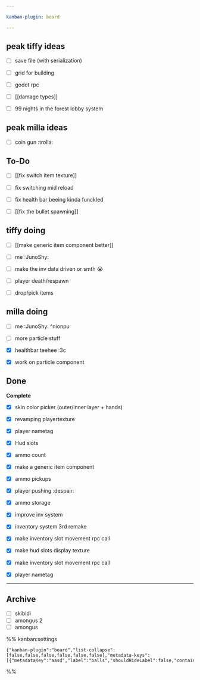 ```yaml
---

kanban-plugin: board

---
```


## peak tiffy ideas

- [ ] save file (with serialization)
- [ ] grid for building
- [ ] godot rpc
- [ ] [[damage types]]
- [ ] 99 nights in the forest lobby system


## peak milla ideas

- [ ] coin gun :trolla:


## To-Do

- [ ] [[fix switch item texture]]
- [ ] fix switching mid reload
- [ ] fix health bar beeing kinda funckled
- [ ] [[fix the bullet spawning]]


## tiffy doing

- [ ] [[make generic item component better]]
- [ ] me :JunoShy:
- [ ] make the inv data driven or smth 😭
- [ ] player death/respawn
- [ ] drop/pick items


## milla doing

- [ ] me :JunoShy: ^nionpu
- [ ] more particle stuff
- [x] healthbar teehee :3c
- [x] work on particle component


## Done

**Complete**
- [x] skin color picker (outer/inner layer + hands)
- [x] revamping playertexture
- [x] player nametag
- [x] Hud slots
- [x] ammo count
- [x] make a generic item component
- [x] ammo pickups
- [x] player pushing :despair:
- [x] ammo storage
- [x] improve inv system
- [x] inventory system 3rd remake
- [x] make inventory slot movement rpc call
- [x] make hud slots display texture
- [x] make inventory slot movement rpc call
- [x] player nametag


***

## Archive

- [ ] skibidi
- [ ] amongus 2
- [ ] amongus

%% kanban:settings
```
{"kanban-plugin":"board","list-collapse":[false,false,false,false,false,false],"metadata-keys":[{"metadataKey":"aasd","label":"balls","shouldHideLabel":false,"containsMarkdown":false}]}
```
%%